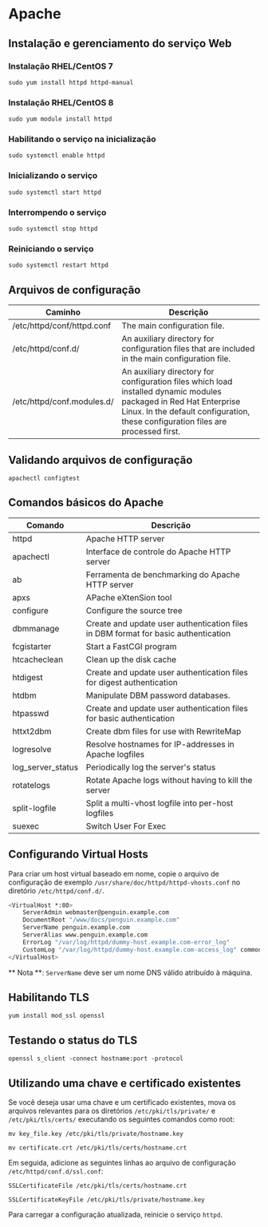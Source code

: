 # Apache

## Instalação e gerenciamento do serviço Web

### Instalação RHEL/CentOS 7

```sudo yum install httpd httpd-manual```

### Instalação RHEL/CentOS 8

```sudo yum module install httpd```

### Habilitando o serviço na inicialização

```sudo systemctl enable httpd```

### Inicializando o serviço

```sudo systemctl start httpd```

### Interrompendo o serviço

```sudo systemctl stop httpd```

### Reiniciando o serviço

```sudo systemctl restart httpd```

## Arquivos de configuração

Caminho                     |   Descrição
----------------------------|------------
/etc/httpd/conf/httpd.conf  |   The main configuration file.
/etc/httpd/conf.d/          |   An auxiliary directory for configuration files that are included in the main configuration file.
/etc/httpd/conf.modules.d/  |   An auxiliary directory for configuration files which load installed dynamic modules packaged in Red Hat Enterprise Linux. In the default configuration, these configuration files are processed first.

## Validando arquivos de configuração

```apachectl configtest```

## Comandos básicos do Apache

Comando             |   Descrição
--------------------|------------
httpd               |   Apache HTTP server
apachectl           |   Interface de controle do Apache HTTP server
ab                  |   Ferramenta de benchmarking do Apache HTTP server
apxs                |   APache eXtenSion tool
configure           |   Configure the source tree
dbmmanage           |   Create and update user authentication files in DBM format for basic authentication
fcgistarter         |   Start a FastCGI program
htcacheclean        |   Clean up the disk cache
htdigest            |   Create and update user authentication files for digest authentication
htdbm               |   Manipulate DBM password databases.
htpasswd            |   Create and update user authentication files for basic authentication
httxt2dbm           |   Create dbm files for use with RewriteMap
logresolve          |   Resolve hostnames for IP-addresses in Apache logfiles
log_server_status   |   Periodically log the server's status
rotatelogs          |   Rotate Apache logs without having to kill the server
split-logfile       |   Split a multi-vhost logfile into per-host logfiles
suexec              |   Switch User For Exec

## Configurando Virtual Hosts

Para criar um host virtual baseado em nome, copie o arquivo de configuração de exemplo ```/usr/share/doc/httpd/httpd-vhosts.conf``` no diretório ```/etc/httpd/conf.d/```.

```bash
<VirtualHost *:80>
    ServerAdmin webmaster@penguin.example.com
    DocumentRoot "/www/docs/penguin.example.com"
    ServerName penguin.example.com
    ServerAlias www.penguin.example.com
    ErrorLog "/var/log/httpd/dummy-host.example.com-error_log"
    CustomLog "/var/log/httpd/dummy-host.example.com-access_log" common
</VirtualHost>
```

** Nota **: ```ServerName``` deve ser um nome DNS válido atribuído à máquina.

## Habilitando TLS

```yum install mod_ssl openssl```

## Testando o status do TLS

```openssl s_client -connect hostname:port -protocol```

## Utilizando uma chave e certificado existentes

Se você deseja usar uma chave e um certificado existentes, mova os arquivos relevantes para os diretórios ```/etc/pki/tls/private/``` e ```/etc/pki/tls/certs/``` executando os seguintes comandos como root:

```mv key_file.key /etc/pki/tls/private/hostname.key```

```mv certificate.crt /etc/pki/tls/certs/hostname.crt```

Em seguida, adicione as seguintes linhas ao arquivo de configuração ```/etc/httpd/conf.d/ssl.conf```:

```SSLCertificateFile /etc/pki/tls/certs/hostname.crt```

```SSLCertificateKeyFile /etc/pki/tls/private/hostname.key```

Para carregar a configuração atualizada, reinicie o serviço ```httpd```.

